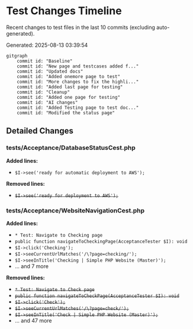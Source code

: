# Test Changes Timeline

Recent changes to test files in the last 10 commits (excluding auto-generated).

Generated: 2025-08-13 03:39:54

```mermaid
gitgraph
    commit id: "Baseline"
    commit id: "New page and testcases added f..."
    commit id: "Updated docs"
    commit id: "Added onemore page to test"
    commit id: "More changes to fix the highli..."
    commit id: "Added last page for testing"
    commit id: "Cleanup"
    commit id: "Added one page for testing"
    commit id: "AI changes"
    commit id: "Added Testing page to test doc..."
    commit id: "Modified the status page"
```

## Detailed Changes

### tests/Acceptance/DatabaseStatusCest.php

**Added lines:**
- `$I->see('ready for automatic deployment to AWS');`

**Removed lines:**
- ~~`$I->see('ready for deployment to AWS');`~~

### tests/Acceptance/WebsiteNavigationCest.php

**Added lines:**
- `* Test: Navigate to Checking page`
- `public function navigateToCheckingPage(AcceptanceTester $I): void`
- `$I->click('Checking');`
- `$I->seeCurrentUrlMatches('/\?page=checking/');`
- `$I->seeInTitle('Checking | Simple PHP Website (Master)');`
- ... and 7 more

**Removed lines:**
- ~~`* Test: Navigate to Check page`~~
- ~~`public function navigateToCheckPage(AcceptanceTester $I): void`~~
- ~~`$I->click('Check');`~~
- ~~`$I->seeCurrentUrlMatches('/\?page=check/');`~~
- ~~`$I->seeInTitle('Check | Simple PHP Website (Master)');`~~
- ... and 47 more

